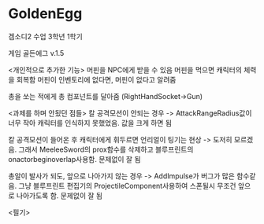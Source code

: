 # GoldenEgg
 겜소디2 수업 3학년 1학기
 
 
 
 
 
 게임 골든에그 v.1.5


<개인적으로 추가한 기능>
머핀을 NPC에게 받을 수 있음
머핀을 먹으면 캐릭터의 체력을 회복함
머핀이 인벤토리에 없다면, 머핀이 없다고 알려줌

총을 쏘는 적에게 총 컴포넌트를 달아줌
(RightHandSocket->Gun)











<과제를 하며 안됬던 점들>
칼 공격모션이 안되는 경우
-> AttackRangeRadius값이 너무 작아 캐릭터를 인식하지 못했었음. 값을 크게 하면 됨

칼 공격모션이 들어온 후 캐릭터에게 휘두르면 언리얼이 팅기는 현상
-> 도저히 모르겠음. 그래서 MeeleeSword의 prox함수를 삭제하고 블루프린트의 onactorbeginoverlap사용함. 문제없이 잘 됨

총알이 발사가 되도, 앞으로 나아가지 않는 경우
-> AddImpulse가 버그가 많은 함수같음. 그냥 블루프린트 편집기의 ProjectileComponent사용하여 스폰될시 무조건 앞으로 나아가도록 함. 문제없이 잘 됨

<필기>


